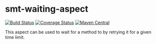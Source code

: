 <!---
Copyright 2015 Karl Bennett

Licensed under the Apache License, Version 2.0 (the "License");
you may not use this file except in compliance with the License.
You may obtain a copy of the License at

    http://www.apache.org/licenses/LICENSE-2.0

Unless required by applicable law or agreed to in writing, software
distributed under the License is distributed on an "AS IS" BASIS,
WITHOUT WARRANTIES OR CONDITIONS OF ANY KIND, either express or implied.
See the License for the specific language governing permissions and
limitations under the License.
-->
smt-waiting-aspect
===========
[![Build Status](https://travis-ci.org/shiver-me-timbers/smt-waiting-parent.svg)](https://travis-ci.org/shiver-me-timbers/smt-waiting-parent) [![Coverage Status](https://coveralls.io/repos/shiver-me-timbers/smt-waiting-parent/badge.svg?branch=master&service=github)](https://coveralls.io/github/shiver-me-timbers/smt-waiting-parent?branch=master) [![Maven Central](https://maven-badges.herokuapp.com/maven-central/com.github.shiver-me-timbers/smt-waiting-aspect/badge.svg)](https://maven-badges.herokuapp.com/maven-central/com.github.shiver-me-timbers/smt-waiting-aspect/)

This aspect can be used to wait for a method to by retrying it for a given time limit.